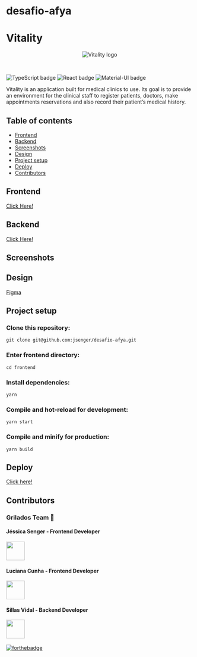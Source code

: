 # desafio-afya

# Vitality 

<div align="center">
  
![Vitality logo](https://github.com/jsenger/desafio-afya/blob/frontend/frontend/public/img/vit_logo.svg)
  
</div>

<br />

![TypeScript badge](https://img.shields.io/badge/TypeScript-007ACC?style=for-the-badge&logo=typescript&logoColor=white)
![React badge](https://img.shields.io/badge/React-20232A?style=for-the-badge&logo=react&logoColor=61DAFB)
![Material-UI badge](https://img.shields.io/badge/Material--UI-0081CB?style=for-the-badge&logo=material-ui&logoColor=white)

Vitality is an application built for medical clinics to use. Its goal is to provide an environment for the clinical staff to register patients, doctors, make appointments reservations and also record their patient’s medical history.

## Table of contents
- [Frontend](#frontend)
- [Backend](#backend)
- [Screenshots](#screenshots)
- [Design](#design)
- [Project setup](#project-setup)
- [Deploy](#deploy)
- [Contributors](#contributors)

## Frontend
[Click Here!](https://github.com/jsenger/desafio-afya/tree/main/frontend)

## Backend
 [Click Here!](https://github.com/jsenger/desafio-afya/tree/backend/backend)

## Screenshots


## Design
[Figma](https://www.figma.com/file/zEnS4T3pJ8Ctmxe6KlbDQl/Grilados-team-library?node-id=0%3A1)

## Project setup

### Clone this repository:

```
git clone git@github.com:jsenger/desafio-afya.git
```

### Enter frontend directory:

```
cd frontend
```

### Install dependencies:

```
yarn
```

### Compile and hot-reload for development:

```
yarn start
```

### Compile and minify for production:

```
yarn build
```

## Deploy
[Click here!](https://vitality-theta.vercel.app/)

## Contributors
### Grilados Team :cricket:

#### Jéssica Senger - Frontend Developer
<a href="https://github.com/jsenger"><img src="https://avatars.githubusercontent.com/u/34224710?v=4" width="50" height="50" alt=""/></a>
#### Luciana Cunha - Frontend Developer
<a href="https://github.com/luc0liv"><img src="https://avatars.githubusercontent.com/u/71158905?v=4" width="50" height="50" alt=""/></a>
#### Sillas Vidal - Backend Developer
<a href="https://github.com/sillasvidal"><img src="https://avatars.githubusercontent.com/u/38226117?v=4" width="50" height="50" alt=""/></a>
<br />
<br />
[![forthebadge](https://forthebadge.com/images/badges/built-with-love.svg)](https://forthebadge.com)
